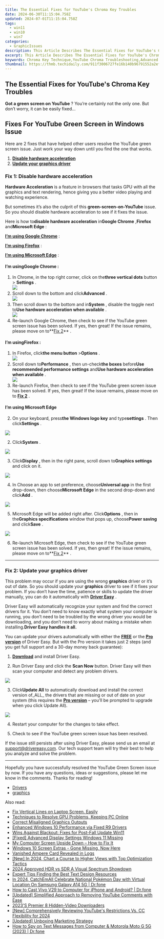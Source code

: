 ```yaml
---
title: The Essential Fixes for YouTube's Chroma Key Troubles
date: 2024-06-30T11:15:04.758Z
updated: 2024-07-01T11:15:04.758Z
tags:
  - win11
  - win10
  - win7
categories:
  - GraphicIssues
description: This Article Describes The Essential Fixes for YouTube's Chroma Key Troubles
excerpt: This Article Describes The Essential Fixes for YouTube's Chroma Key Troubles
keywords: Chroma Key Technique,YouTube Chroma Troubleshooting,Advanced Chroma Key Tips,Fixing YouTube Green Screen Errors,Optimizing Chroma Key Shots for Video,YouTube Key Light Solutions,Enhance YouTube Green Screen Quality
thumbnail: https://thmb.techidaily.com/911f3006727fe16b140b96791552a2ef85c3bfe958d62fe3b92ea45616652f65.jpg
---
```


## The Essential Fixes for YouTube's Chroma Key Troubles

**Got a green screen on YouTube** ? You’re certainly not the only one. But don’t worry, it can be easily fixed…

## Fixes For YouTube Green Screen in Windows Issue

 Here are 2 fixes that have helped other users resolve the YouTube green screen issue. Just work your way down until you find the one that works.

1. **[Disable hardware acceleration](#F1)**
2. **[Update your graphics driver](#F2)**

### Fix 1: Disable hardware acceleration

**Hardware Acceleration**  is a feature in  browsers  that tasks GPU with all the graphics and text rendering, hence giving you a better video playing and watching experience.

 But sometimes it’s also the culprit of this **green-screen-on-YouTube** issue. So you should disable hardware acceleration to see if it fixes the issue.

 Here is how to**disable hardware acceleration** in**Google Chrome** ,**Firefox** and**Microsoft Edge** :

[**I’m using Google Chrome**](#GC) :

[**I’m using Firefox**](#FF) :

[**I’m using Microsoft Edge**](#ME) :

#### **I’m usingGoogle Chrome :**

1. In Chrome, in the top right corner, click on  the**three vertical dots**  button >   **Settings**  .  
![](https://images.drivereasy.com/wp-content/uploads/2018/07/img_5b581a513db47.jpg)
2. Scroll down to the bottom and click**Advanced** .  
![](https://images.drivereasy.com/wp-content/uploads/2018/07/img_5b582452d2feb.png)
3. Then scroll down to the bottom and in**System** , disable the toggle next to**Use hardware acceleration when available** .  
![](https://images.drivereasy.com/wp-content/uploads/2018/07/img_5b581b3de44bc.jpg)
4. Re-launch Google Chrome, then check to see if the YouTube green screen issue has been solved. If yes, then great! If the issue remains, please move on to**[Fix 2](#F2)** .

#### **I’m usingFirefox :**

1. In Firefox, click**the menu button**  \>**Options** .  
![](https://images.drivereasy.com/wp-content/uploads/2018/07/img_5b5822606a534.jpg)
2. Scroll down to**Performance** , then un-check**the boxes** before**Use recommended performance settings** and**Use hardware acceleration when available** .  
![](https://images.drivereasy.com/wp-content/uploads/2018/07/img_5b582319be231.jpg)
3. Re-launch Firefox, then check to see if the YouTube green screen issue has been solved. If yes, then great! If the issue remains, please move on to [](#F2) **[Fix 2](#F2)** .

#### I’m using Microsoft Edge

 2) On your keyboard, press**the Windows logo key** and type**settings** . Then click**Settings** .

![](https://images.drivereasy.com/wp-content/uploads/2019/08/image-193.png)

 2) Click**System** .

![](https://images.drivereasy.com/wp-content/uploads/2019/08/image-195.png)

 3) Click**Display** , then in the right pane, scroll down to**Graphics settings** and click on it.

![](https://images.drivereasy.com/wp-content/uploads/2019/08/image-196.png)

 4) In Choose an app to set preference, choose**Universal app** in the first drop-down, then choose**Microsoft Edge** in the second drop-down and click**Add** .

![](https://images.drivereasy.com/wp-content/uploads/2019/08/image-197.png)

 5) Microsoft Edge will be added right after. Click**Options** , then in the**Graphics specifications** window that pops up, choose**Power saving** and click**Save** .

![](https://images.drivereasy.com/wp-content/uploads/2019/08/image-198.png)

 6) Re-launch Microsoft Edge, then check to see if the YouTube green screen issue has been solved. If yes, then great! If the issue remains, please move on to**[Fix 2](#F2)** .

---

### Fix 2: Update your graphics driver

 This problem may occur if you are using the wrong **graphics**  driver or it’s out of date. So you should update your **graphics**  driver to see if it fixes your problem. If you don’t have the time, patience or skills to update the driver manually, you can do it automatically with **[Driver Easy](https://tools.techidaily.com/drivereasy/download/)**  .

 Driver Easy will automatically recognize your system and find the correct drivers for it. You don’t need to know exactly what system your computer is running, you don’t need to be troubled by the wrong driver you would be downloading, and you don’t need to worry about making a mistake when installing.**Driver Easy handles it all.**

 You can update your drivers automatically with either the [**FREE**](https://tools.techidaily.com/drivereasy/download/) or the [**Pro version**](https://tools.techidaily.com/drivereasy/download/) of Driver Easy. But with the Pro version it takes just 2 steps (and you get full support and a 30-day money back guarantee):

 1) **[Download](https://tools.techidaily.com/drivereasy/download/)** [](https://tools.techidaily.com/drivereasy/download/) and install Driver Easy.

 2) Run Driver Easy and click the **Scan Now** button. Driver Easy will then scan your computer and detect any problem drivers.

![](https://images.drivereasy.com/wp-content/uploads/2019/08/image-166.png)

 3) Click**Update All** to automatically download and install the correct version of_ALL_ the drivers that are missing or out of date on your system (this requires the [**Pro version**](https://tools.techidaily.com/drivereasy/download/) – you’ll be prompted to upgrade when you click Update All).

![](https://images.drivereasy.com/wp-content/uploads/2019/08/image-167.png)

4) Restart your computer for the changes to take effect.

5) Check to see if the YouTube green screen issue has been resolved.

 If the issue still persists after using Driver Easy, please send us an email at <support@drivereasy.com>. Our tech support team will try their best to help you analyze and solve the problem.

---

 Hopefully you have successfully resolved the YouTube Green Screen issue by now. If you have any questions, ideas or suggestions, please let me know in the comments. Thanks for reading!

* [Drivers](https://tools.techidaily.com/drivereasy/download/)
* [graphics](https://tools.techidaily.com/drivereasy/download/)

<ins class="adsbygoogle"
     style="display:block"
     data-ad-format="autorelaxed"
     data-ad-client="ca-pub-7571918770474297"
     data-ad-slot="1223367746"></ins>



<ins class="adsbygoogle"
     style="display:block"
     data-ad-client="ca-pub-7571918770474297"
     data-ad-slot="8358498916"
     data-ad-format="auto"
     data-full-width-responsive="true"></ins>

<span class="atpl-alsoreadstyle">Also read:</span>
<div><ul>
<li><a href="https://graphic-issues.techidaily.com/fix-vertical-lines-on-laptop-screen-easily/"><u>Fix Vertical Lines on Laptop Screen. Easily</u></a></li>
<li><a href="https://graphic-issues.techidaily.com/techniques-to-resolve-gpu-problems-keeping-pc-online/"><u>Techniques to Resolve GPU Problems, Keeping PC Online</u></a></li>
<li><a href="https://graphic-issues.techidaily.com/correct-misaligned-graphics-outputs/"><u>Correct Misaligned Graphics Outputs</u></a></li>
<li><a href="https://graphic-issues.techidaily.com/enhanced-windows-10-performance-via-fixed-r9-drivers/"><u>Enhanced Windows 10 Performance via Fixed R9 Drivers</u></a></li>
<li><a href="https://graphic-issues.techidaily.com/wins-against-blackout-fixes-for-post-fall-update-win11/"><u>Wins Against Blackout: Fixes for Post-Fall Update Win11</u></a></li>
<li><a href="https://graphic-issues.techidaily.com/fixed-advanced-display-settings-windows-11-missing/"><u>[Fixed] Advanced Display Settings Windows 11 Missing</u></a></li>
<li><a href="https://graphic-issues.techidaily.com/1719818051081-my-computer-screen-upside-down-how-to-fix-it/"><u>My Computer Screen Upside Down – How to Fix It</u></a></li>
<li><a href="https://graphic-issues.techidaily.com/windows-10-screen-extras-gone-missing-now-here/"><u>Windows 10 Screen Extras - Gone Missing, Now Here</u></a></li>
<li><a href="https://graphic-issues.techidaily.com/vanished-ampere-card-revealed-in-logs/"><u>Vanished Ampere Card Revealed in Logs</u></a></li>
<li><a href="https://facebook-record-videos.techidaily.com/new-in-2024-chart-a-course-to-higher-views-with-top-optimization-tactics/"><u>[New] In 2024, Chart a Course to Higher Views with Top Optimization Tactics</u></a></li>
<li><a href="https://some-techniques.techidaily.com/2024-approved-hdr-vs-sdr-a-visual-spectrum-showdown/"><u>2024 Approved  HDR vs SDR  A Visual Spectrum Showdown</u></a></li>
<li><a href="https://fox-friendly.techidaily.com/expert-tips-finding-the-best-text-design-resources/"><u>Expert Tips  Finding the Best Text Design Resources</u></a></li>
<li><a href="https://change-location.techidaily.com/in-2024-catchemall-celebrate-national-pokemon-day-with-virtual-location-on-samsung-galaxy-a14-5g-drfone-by-drfone-virtual-android/"><u>In 2024, CatchEmAll Celebrate National Pokémon Day with Virtual Location On Samsung Galaxy A14 5G | Dr.fone</u></a></li>
<li><a href="https://screen-mirror.techidaily.com/how-to-cast-vivo-v29-to-computer-for-iphone-and-android-drfone-by-drfone-android/"><u>How to Cast Vivo V29 to Computer for iPhone and Android? | Dr.fone</u></a></li>
<li><a href="https://facebook-record-videos.techidaily.com/updated-simplified-approach-to-removing-youtube-comments-with-ease/"><u>[Updated] Simplified Approach to Removing YouTube Comments with Ease</u></a></li>
<li><a href="https://facebook-video-content.techidaily.com/2023s-premier-8-hidden-video-downloaders/"><u>2023'S Premier 8 Hidden-Video Downloaders</u></a></li>
<li><a href="https://facebook-record-videos.techidaily.com/new-comprehensively-reviewing-youtubes-restrictions-vs-cc-flexibility-for-2024/"><u>[New] Comprehensively Reviewing YouTube's Restrictions Vs. CC Flexibility for 2024</u></a></li>
<li><a href="https://some-approaches.techidaily.com/updated-unboxing-marketing-strategy/"><u>[Updated] Unboxing Marketing Strategy</u></a></li>
<li><a href="https://android-location-track.techidaily.com/how-to-spy-on-text-messages-from-computer-and-motorola-moto-g-5g-2023-drfone-by-drfone-virtual-android/"><u>How to Spy on Text Messages from Computer & Motorola Moto G 5G (2023) | Dr.fone</u></a></li>
</ul></div>
